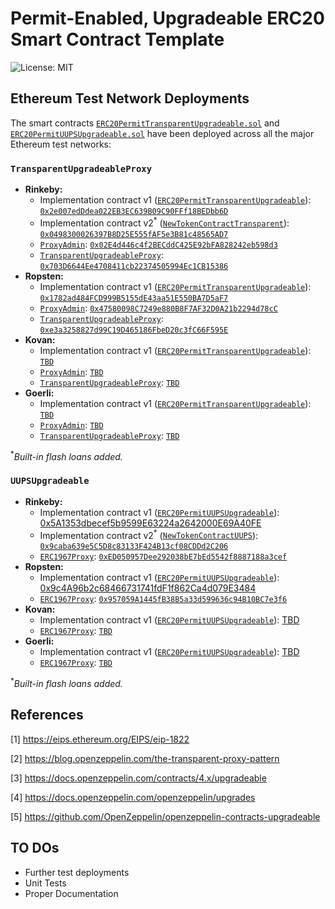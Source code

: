 # Permit-Enabled, Upgradeable ERC20 Smart Contract Template

![License: MIT](https://img.shields.io/badge/License-MIT-blue.svg)

## Ethereum Test Network Deployments

The smart contracts [`ERC20PermitTransparentUpgradeable.sol`](https://github.com/pcaversaccio/erc20-permit-upgradeable/blob/main/contracts/ERC20PermitTransparentUpgradeable.sol) and [`ERC20PermitUUPSUpgradeable.sol`](https://github.com/pcaversaccio/erc20-permit-upgradeable/blob/main/contracts/ERC20PermitUUPSUpgradeable.sol) have been deployed across all the major Ethereum test networks:

### `TransparentUpgradeableProxy`

- **Rinkeby:**
  - Implementation contract v1 ([`ERC20PermitTransparentUpgradeable`](https://github.com/pcaversaccio/erc20-permit-upgradeable/blob/main/contracts/ERC20PermitTransparentUpgradeable.sol)): [`0x2e007edDdea022EB3EC639B09C90FFf18BEDbb6D`](https://rinkeby.etherscan.io/address/0x2e007edddea022eb3ec639b09c90fff18bedbb6d)
  - Implementation contract v2<sup>\*</sup> ([`NewTokenContractTransparent`](https://github.com/pcaversaccio/erc20-permit-upgradeable/blob/main/contracts/mocks/NewTokenContractTransparent.sol)): [`0x0498300026397B8D25E555fAF5e3B81c48565AD7`](https://rinkeby.etherscan.io/address/0x0498300026397b8d25e555faf5e3b81c48565ad7)
  - [`ProxyAdmin`](https://github.com/OpenZeppelin/openzeppelin-contracts/blob/master/contracts/proxy/transparent/ProxyAdmin.sol): [`0x02E4d446c4f2BECddC425E92bFA828242eb598d3`](https://rinkeby.etherscan.io/address/0x02e4d446c4f2becddc425e92bfa828242eb598d3)
  - [`TransparentUpgradeableProxy`](https://github.com/OpenZeppelin/openzeppelin-contracts/blob/master/contracts/proxy/transparent/TransparentUpgradeableProxy.sol): [`0x703D6644Ee4708411cb22374505994Ec1CB15386`](https://rinkeby.etherscan.io/address/0x703d6644ee4708411cb22374505994ec1cb15386)
- **Ropsten:**
  - Implementation contract v1 ([`ERC20PermitTransparentUpgradeable`](https://github.com/pcaversaccio/erc20-permit-upgradeable/blob/main/contracts/ERC20PermitTransparentUpgradeable.sol)): [`0x1782ad484FCD999B5155dE43aa51E550BA7D5aF7`](https://ropsten.etherscan.io/address/0x1782ad484FCD999B5155dE43aa51E550BA7D5aF7)
  - [`ProxyAdmin`](https://github.com/OpenZeppelin/openzeppelin-contracts/blob/master/contracts/proxy/transparent/ProxyAdmin.sol): [`0x47580098C7249e880B8F7AF32D0A21b2294d78cC`](https://ropsten.etherscan.io/address/0x47580098c7249e880b8f7af32d0a21b2294d78cc)
  - [`TransparentUpgradeableProxy`](https://github.com/OpenZeppelin/openzeppelin-contracts/blob/master/contracts/proxy/transparent/TransparentUpgradeableProxy.sol): [`0xe3a3258827d99C19D465186FbeD20c3fC66F595E`](https://ropsten.etherscan.io/address/0xe3a3258827d99c19d465186fbed20c3fc66f595e)
- **Kovan:**
  - Implementation contract v1 ([`ERC20PermitTransparentUpgradeable`](https://github.com/pcaversaccio/erc20-permit-upgradeable/blob/main/contracts/ERC20PermitTransparentUpgradeable.sol)): [`TBD`](TBD)
  - [`ProxyAdmin`](https://github.com/OpenZeppelin/openzeppelin-contracts/blob/master/contracts/proxy/transparent/ProxyAdmin.sol): [`TBD`](TBD)
  - [`TransparentUpgradeableProxy`](https://github.com/OpenZeppelin/openzeppelin-contracts/blob/master/contracts/proxy/transparent/TransparentUpgradeableProxy.sol): [`TBD`](TBD)
- **Goerli:**
  - Implementation contract v1 ([`ERC20PermitTransparentUpgradeable`](https://github.com/pcaversaccio/erc20-permit-upgradeable/blob/main/contracts/ERC20PermitTransparentUpgradeable.sol)): [`TBD`](TBD)
  - [`ProxyAdmin`](https://github.com/OpenZeppelin/openzeppelin-contracts/blob/master/contracts/proxy/transparent/ProxyAdmin.sol): [`TBD`](TBD)
  - [`TransparentUpgradeableProxy`](https://github.com/OpenZeppelin/openzeppelin-contracts/blob/master/contracts/proxy/transparent/TransparentUpgradeableProxy.sol): [`TBD`](TBD)

<sup>\*</sup>_Built-in flash loans added._

### `UUPSUpgradeable`

- **Rinkeby:**
  - Implementation contract v1 ([`ERC20PermitUUPSUpgradeable`](https://github.com/pcaversaccio/erc20-permit-upgradeable/blob/main/contracts/ERC20PermitUUPSUpgradeable.sol)): [0x5A1353dbecef5b9599E63224a2642000E69A40FE](https://rinkeby.etherscan.io/address/0x5a1353dbecef5b9599e63224a2642000e69a40fe)
  - Implementation contract v2<sup>\*</sup> ([`NewTokenContractUUPS`](https://github.com/pcaversaccio/erc20-permit-upgradeable/blob/main/contracts/mocks/NewTokenContractUUPS.sol)): [`0x9caba639e5C5D8c83133F424B13cf08CDDd2C206`](https://rinkeby.etherscan.io/address/0x9caba639e5c5d8c83133f424b13cf08cddd2c206)
  - [`ERC1967Proxy`](https://github.com/OpenZeppelin/openzeppelin-contracts/blob/master/contracts/proxy/ERC1967/ERC1967Proxy.sol): [`0xED050957Dee292038bE7bEd5542f8887188a3cef`](https://rinkeby.etherscan.io/address/0xed050957dee292038be7bed5542f8887188a3cef)
- **Ropsten:**
  - Implementation contract v1 ([`ERC20PermitUUPSUpgradeable`](https://github.com/pcaversaccio/erc20-permit-upgradeable/blob/main/contracts/ERC20PermitUUPSUpgradeable.sol)): [0x9c4A96b2c68466731741fdF1f862Ca4d079E3484](https://ropsten.etherscan.io/address/0x9c4a96b2c68466731741fdf1f862ca4d079e3484)
  - [`ERC1967Proxy`](https://github.com/OpenZeppelin/openzeppelin-contracts/blob/master/contracts/proxy/ERC1967/ERC1967Proxy.sol): [`0x957059A1445fB38B5a33d599636c94B10BC7e3f6`](https://ropsten.etherscan.io/address/0x957059A1445fB38B5a33d599636c94B10BC7e3f6)
- **Kovan:**
  - Implementation contract v1 ([`ERC20PermitUUPSUpgradeable`](https://github.com/pcaversaccio/erc20-permit-upgradeable/blob/main/contracts/ERC20PermitUUPSUpgradeable.sol)): [TBD](TBD)
  - [`ERC1967Proxy`](https://github.com/OpenZeppelin/openzeppelin-contracts/blob/master/contracts/proxy/ERC1967/ERC1967Proxy.sol): [`TBD`](TBD)
- **Goerli:**
  - Implementation contract v1 ([`ERC20PermitUUPSUpgradeable`](https://github.com/pcaversaccio/erc20-permit-upgradeable/blob/main/contracts/ERC20PermitUUPSUpgradeable.sol)): [TBD](TBD)
  - [`ERC1967Proxy`](https://github.com/OpenZeppelin/openzeppelin-contracts/blob/master/contracts/proxy/ERC1967/ERC1967Proxy.sol): [`TBD`](TBD)

<sup>\*</sup>_Built-in flash loans added._

## References

[1] https://eips.ethereum.org/EIPS/eip-1822

[2] https://blog.openzeppelin.com/the-transparent-proxy-pattern

[3] https://docs.openzeppelin.com/contracts/4.x/upgradeable

[4] https://docs.openzeppelin.com/openzeppelin/upgrades

[5] https://github.com/OpenZeppelin/openzeppelin-contracts-upgradeable

## TO DOs

- Further test deployments
- Unit Tests
- Proper Documentation
